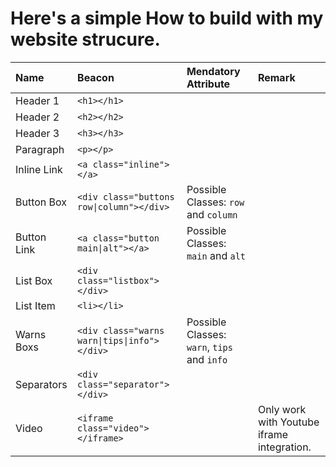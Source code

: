 # Here's a simple How to build with my website strucure.

| Name         | Beacon                                      | Mendatory Attribute                         | Remark |
| :----------- | :------------------------------------------ | :------------------------------------------ | :----- |
| Header 1     | `<h1></h1>`                                 |                                             |        |
| Header 2     | `<h2></h2>`                                 |                                             |        |
| Header 3     | `<h3></h3>`                                 |                                             |        |
| Paragraph    | `<p></p>`                                   |                                             |        |
| Inline Link  | `<a class="inline"></a>`                    |                                             |        |
| Button Box   | `<div class="buttons row\|column"></div>`   | Possible Classes: `row` and `column`        |        |
| Button Link  | `<a class="button main\|alt"></a>`          | Possible Classes: `main` and `alt`          |        |
| List Box     | `<div class="listbox"></div>`               |                                             |        |
| List Item    | `<li></li>`                                 |                                             |        |
| Warns Boxs   | `<div class="warns warn\|tips\|info"></div>`| Possible Classes: `warn`, `tips` and `info` |        |
| Separators   | `<div class="separator"></div>`             |                                             |        |
| Video        | `<iframe class="video"></iframe>`           |                                             | Only work with Youtube iframe integration.       |